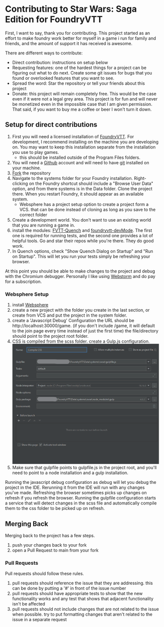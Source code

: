 # Contributing to Star Wars: Saga Edition for FoundryVTT

First, I want to say, thank you for contributing.  This project started as an effort to make foundry work better for myself in a game i run for family and friends, and the amount of support it has received is awesome.

There are different ways to contribute:
* Direct contribution: instructions on setup below
* Requesting features: one of the hardest things for a project can be figuring out what to do next.  Create some git issues for bugs that you found or overlooked features that you want to see.
* Spread the word: Star the repository or tell your friends about this project
* Donate: this project will remain completely free.  This would be the case even if it were not a legal grey area.  This project is for fun and will never be monetized even in the impossible case that I am given permission.  That said, if you want to buy me a coffee or beer I won't turn it down.  

## Setup for direct contributions

1. First you will need a licensed installation of [FoundryVTT](https://foundryvtt.com/).  For development, I recommend installing on the machine you are developing on.  You may want to keep this installation separate from the installation you use to play games.  
    * this should be installed outside of the Program Files folders.
2. You will need a [Github](https://github.com/) account and will need to have [git](https://git-scm.com/downloads) installed on your machine.  
3. [Fork](https://docs.github.com/en/pull-requests/collaborating-with-pull-requests/working-with-forks/fork-a-repo) the repository
4. Navigate to the systems folder for your Foundry installation.  Right-clicking on the Foundry shortcut should include a "Browse User Data" option, and from there systems is in the Data folder.  Clone the project there.  When you restart Foundry, it should appear as an available system.
   * Websphere has a project setup option to create a project form a VCS.  that can be done instead of cloning as long as you save to the correct folder
5. Create a development world.  You don't want to use an existing world that you are running a game in.
6. install the modules: [FVTT-Quench](https://github.com/Ethaks/FVTT-Quench) and  [foundryvtt-devMode](https://github.com/League-of-Foundry-Developers/foundryvtt-devMode).  The first one is required for running tests, and the second one provides a lot of helpful tools.  Go and star their repos while you're there.  They do good work.
7. In Quench options, check "Show Quench Dialog on Startup" and "Run on Startup".  This will let you run your tests simply be refreshing your browser.  

At this point you should be able to make changes to the project and debug with the Chromium debugger.  Personally I like using [Webstorm](https://www.jetbrains.com/webstorm/download/#section=windows)  and do pay for a subscription.

### Websphere Setup

1. install [Websphere](https://www.jetbrains.com/webstorm/download/#section=windows)
2. create a new project with the folder you create in the last section, or create from VCS and put the project in the system folder.
3. create a 'Javascript Debug' Configuration the URL should be http://localhost:30000/game.  (if you don't include /game, it will default to the join page every time instead of just the first time) the file/directory should point to the project root folder.
4. CSS is compiled from the scss folder.  create a Gulp.js configuration.  ![img.png](icon/document_images/gulp_configuration.png) 
5. Make sure that gulpfile points to gulpfile.js in the project root, and you'll need to point to a node installation and a gulp installation.

Running the javascript debug configuration as debug will let you debug the project in the IDE.  Rerunning it from the IDE will run with any changes you've made.  Refreshing the browser sometimes picks up changes on refresh if you refresh the browser.
Running the gulpfile configuration starts a service that will detect changes in the scss file and automatically compile them to the css folder to be picked up on refresh.

## Merging Back

Merging back to the project has a few steps.

1. push your changes back to your fork
2. open a Pull Request to main from your fork

### Pull Requests

Pull requests should follow these rules.

1. pull requests should reference the issue that they are addressing.  this can be done by putting a '#' in front of the issue number
2. pull requests should have appropriate tests to show that the new functionality works and any test that shows that adjacent functionality isn't be affected
3. pull requests should not include changes that are not related to the issue when possible.  try to put formatting changes that aren't related to the issue in a separate request


